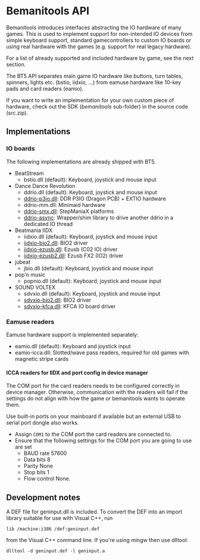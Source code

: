 # Bemanitools API

Bemanitools introduces interfaces abstracting the IO hardware of many games. This is used to
implement support for non-intended IO devices from simple keyboard support, standard gamecontrollers
to custom IO boards or using real hardware with the games (e.g. support for real legacy hardware).

For a list of already supported and included hardware by game, see the next section.

The BT5 API separates main game IO hardware like buttons, turn tables, spinners, lights etc. (bstio,
iidxio, ...) from eamuse hardware like 10-key pads and card readers (eamio).

If you want to write an implementation for your own custom piece of hardware, check out the SDK
(*bemanitools* sub-folder) in the source code (src.zip).

## Implementations

### IO boards

The following implementations are already shipped with BT5.

- BeatStream
  - bstio.dll (default): Keyboard, joystick and mouse input
- Dance Dance Revolution
  - ddrio.dll (default): Keyboard, joystick and mouse input
  - [ddrio-p3io.dll](ddrhook/ddrio-p3io.md): DDR P3IO (Dragon PCB) + EXTIO hardware
  - ddrio-mm.dll: Minimaid hardware
  - [ddrio-smx.dll](ddrhook/ddrio-smx.md): StepManiaX platforms
  - [ddrio-async](ddrhook/ddrio-async.md): Wrapper/shim library to drive another ddrio in a
    dedicated IO thread
- Beatmania IIDX
  - iidxio.dll (default): Keyboard, joystick and mouse input
  - [iidxio-bio2.dll](iidxhook/iidxio-bio2.md): BIO2 driver
  - [iidxio-ezusb.dll](iidxhook/iidxio-ezusb.md): Ezusb (C02 IO) driver
  - [iidxio-ezusb2.dll](iidxhook/iidxio-ezusb2.md): Ezusb FX2 (IO2) driver
- jubeat
  - jbio.dll (default): Keyboard, joystick and mouse input
- pop'n music
  - popnio.dll (default): Keyboard, joystick and mouse input
- SOUND VOLTEX
  - sdvxio.dll (default): Keyboard, joystick and mouse input
  - [sdvxio-bio2.dll](sdvxhook/sdvxio-bio2.md): BIO2 driver
  - [sdvxio-kfca.dll](sdvxhook/sdvxio-kfca.md): KFCA IO board driver

### Eamuse readers

Eamuse hardware support is implemented separately:

- eamio.dll (default): Keyboard and joystick input
- eamio-icca.dll: Slotted/wave pass readers, required for old games with magnetic stripe cards

#### ICCA readers for IIDX and port config in device manager

The COM port for the card readers needs to be configured correctly in device manager. Otherwise,
communication with the readers will fail if the settings do not align with how the game or
bemanitools wants to operate them.

Use built-in ports on your mainboard if available but an external USB to serial port dongle also
works.

- Assign `COM1` to the COM port the card readers are connected to.
- Ensure that the following settings for the COM port you are going to use are set
  - BAUD rate 57600
  - Data bits 8
  - Parity None
  - Stop bits 1
  - Flow control None.

## Development notes

A DEF file for geninput.dll is included. To convert the DEF into an import library suitable for use
with Visual C++, run

```
lib /machine:i386 /def:geninput.def
```

from the Visual C++ command line. If you're using mingw then use dlltool:

```
dlltool -d geninput.def -l geninput.a
```
